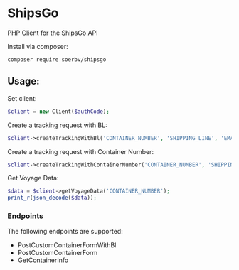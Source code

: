 # ShipsGo
PHP Client for the ShipsGo API

Install via composer:
````
composer require soerbv/shipsgo
````

## Usage:

Set client:
````php
$client = new Client($authCode);
````

Create a tracking request with BL:
````php
$client->createTrackingWithBl('CONTAINER_NUMBER', 'SHIPPING_LINE', 'EMAIL_ADDRESS', 'REFERENCE_NO', 'BL_CONTAINERS_REF');
````

Create a tracking request with Container Number:
````php
$client->createTrackingWithContainerNumber('CONTAINER_NUMBER', 'SHIPPING_LINE', 'EMAIL_ADDRESS', 'REFERENCE_NO');
````

Get Voyage Data:
````php
$data = $client->getVoyageData('CONTAINER_NUMBER');
print_r(json_decode($data));
````

### Endpoints 
The following endpoints are supported: 
- PostCustomContainerFormWithBl
- PostCustomContainerForm
- GetContainerInfo
